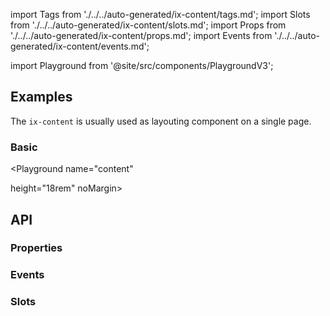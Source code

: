 import Tags from './../../auto-generated/ix-content/tags.md';
import Slots from './../../auto-generated/ix-content/slots.md';
import Props from './../../auto-generated/ix-content/props.md';
import Events from './../../auto-generated/ix-content/events.md';

import Playground from '@site/src/components/PlaygroundV3';

## Examples

The `ix-content` is usually used as layouting component on a single page.

### Basic

<Playground 
  name="content" 
   
  height="18rem" 
  noMargin>
</Playground>

## API

### Properties

<Props />

### Events

<Events />

### Slots

<Slots />

